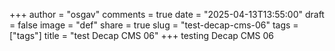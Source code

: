 +++
author = "osgav"
comments = true
date = "2025-04-13T13:55:00"
draft = false
image = "def"
share = true
slug = "test-decap-cms-06"
tags = ["tags"]
title = "test Decap CMS 06"
+++
testing Decap CMS 06
